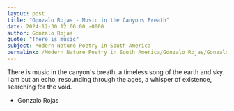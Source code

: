 ```yaml
---
layout: post
title: "Gonzalo Rojas - Music in the Canyons Breath"
date: 2024-12-30 12:00:00 -0000
author: Gonzalo Rojas
quote: "There is music"
subject: Modern Nature Poetry in South America
permalink: /Modern Nature Poetry in South America/Gonzalo Rojas/Gonzalo Rojas - Music in the Canyons Breath
---
```


There is music
in the canyon's breath,
a timeless song
of the earth and sky.
I am but an echo,
resounding through the ages,
a whisper of existence,
searching for the void.

- Gonzalo Rojas
